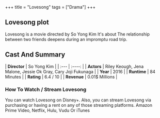 +++
title = "Lovesong"
tags = ["Drama"]
+++
## Lovesong plot
Lovesong is a movie directed by So Yong Kim It's about The relationship between two friends deepens during an impromptu road trip.
## Cast And Summary
| **Director**      | So Yong Kim |
    | :---        |    :----:   |
    |  **Actors** | Riley Keough, Jena Malone, Jessie Ok Gray, Cary Joji Fukunaga |
    | **Year**   | 2016    |
    |  **Runtime** | 84 Minutes |
    |  **Rating** | 6.4 / 10 | 
    |  **Revenue** | 0.01$ Millions |
### How To Watch / Stream Lovesong
You can watch Lovesong on Disney+.
Also, you can stream Lovesong via purchasing or having a rent on any of those streaming platforms.
Amazon Prime Video, Netflix, Hulu, Vudu Or iTunes